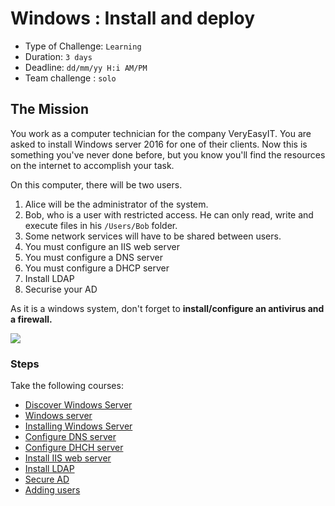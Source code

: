 # Windows : Install and deploy

- Type of Challenge: `Learning` 
- Duration: `3 days`
- Deadline: `dd/mm/yy H:i AM/PM`
- Team challenge : `solo`

## The Mission
You work as a computer technician for the company VeryEasyIT. You are asked to install Windows server 2016 for one of their clients. 
Now this is something you've never done before, but you know you'll find the resources on the internet to accomplish your task.  

On this computer, there will be two users. 
1. Alice will be the administrator of the system. 
2. Bob, who is a user with restricted access. 
He can only read, write and execute files in his ``/Users/Bob`` folder.
3. Some network services will have to be shared between users.
4. You must configure an IIS web server 
5. You must configure a DNS server
6. You must configure a DHCP server
7. Install LDAP
8. Securise your AD


As it is a windows system, don't forget to **install/configure an antivirus and a firewall.**

![](https://d1fmx1rbmqrxrr.cloudfront.net/cnet/i/edit/2016/02/windows-3-1-archive.png)

### Steps
Take the following courses: 
* [Discover Windows Server](https://openclassrooms.com/en/courses/7710301-manage-windows-server/7802999-discover-windows-server)
* [Windows server](https://openclassrooms.com/en/courses/7710301-manage-windows-server)
* [Installing Windows Server](https://www.youtube.com/watch?v=eFK656ubKi4)
* [Configure DNS server](https://learn.microsoft.com/en-us/windows-server/networking/dns/quickstart-install-configure-dns-server?tabs=gui)
* [Configure DHCH server](https://learn.microsoft.com/en-us/windows-server/networking/technologies/dhcp/quickstart-install-configure-dhcp-server?tabs=gui)
* [Install IIS web server](https://www.techtarget.com/searchwindowsserver/video/How-to-install-and-test-Windows-Server-2019-IIS)
* [Install LDAP](https://learn.microsoft.com/en-us/troubleshoot/windows-server/identity/enable-ldap-signing-in-windows-server)
* [Secure AD](https://infrasos.com/how-to-setup-active-directory-on-windows-server-2022/)
* [Adding users](https://www.server-world.info/en/note?os=Windows_Server_2019&p=active_directory&f=4#:~:text=Active%20Directory%20%3A%20Add%20User%20Accounts2019%2F02%2F21&text=Run%20%5BServer%20Manager%5D%20and%20click,Active%20Directory%20Users%20and%20Conputers%5D.&text=Right%2DClick%20%5BUsers%5D%20on,New%5D%20%2D%20%5BUser%5D.&text=Input%20Username%20and%20Logon%20name%20for%20a%20new%20user.&text=Set%20initial%20password%20for%20a%20new%20User.](https://www.server-world.info/en/note?os=Windows_Server_2019&p=active_directory&f=4)https://www.server-world.info/en/note?os=Windows_Server_2019&p=active_directory&f=4)
